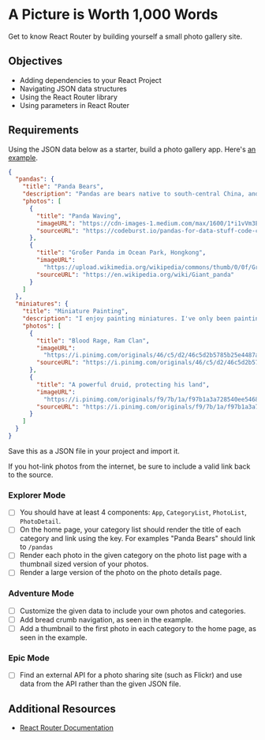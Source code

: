 # A Picture is Worth 1,000 Words

Get to know React Router by building yourself a small photo gallery site.

## Objectives

- Adding dependencies to your React Project
- Navigating JSON data structures
- Using the React Router library
- Using parameters in React Router

## Requirements

Using the JSON data below as a starter, build a photo gallery app. Here's [an example](http://things-i-like.surge.sh/).

```JSON
{
  "pandas": {
    "title": "Panda Bears",
    "description": "Pandas are bears native to south-central China, and are objectively the cutest animals on earth.",
    "photos": [
      {
        "title": "Panda Waving",
        "imageURL": "https://cdn-images-1.medium.com/max/1600/1*i1vVm3EqqDIkyucD0079wg.jpeg",
        "sourceURL": "https://codeburst.io/pandas-for-data-stuff-code-challenge-7972207a8294"
      },
      {
        "title": "Großer Panda im Ocean Park, Hongkong",
        "imageURL":
          "https://upload.wikimedia.org/wikipedia/commons/thumb/0/0f/Grosser_Panda.JPG/2560px-Grosser_Panda.JPG",
        "sourceURL": "https://en.wikipedia.org/wiki/Giant_panda"
      }
    ]
  },
  "miniatures": {
    "title": "Miniature Painting",
    "description": "I enjoy painting miniatures. I've only been painting for about 6-months, here's some of my work.",
    "photos": [
      {
        "title": "Blood Rage, Ram Clan",
        "imageURL":
          "https://i.pinimg.com/originals/46/c5/d2/46c5d2b5785b25e4487abc0fbbc17f04.jpg",
        "sourceURL": "https://i.pinimg.com/originals/46/c5/d2/46c5d2b5785b25e4487abc0fbbc17f04.jpg"
      },
      {
        "title": "A powerful druid, protecting his land",
        "imageURL":
          "https://i.pinimg.com/originals/f9/7b/1a/f97b1a3a728540ee5468923047b58e0f.jpg",
        "sourceURL": "https://i.pinimg.com/originals/f9/7b/1a/f97b1a3a728540ee5468923047b58e0f.jpg"
      }
    ]
  }
}
```

Save this as a JSON file in your project and import it.

If you hot-link photos from the internet, be sure to include a valid link back to the source.

### Explorer Mode

- [ ] You should have at least 4 components: `App`, `CategoryList`, `PhotoList`, `PhotoDetail`.
- [ ] On the home page, your category list should render the title of each category and link using the key. For examples "Panda Bears" should link to `/pandas`
- [ ] Render each photo in the given category on the photo list page with a thumbnail sized version of your photos.
- [ ] Render a large version of the photo on the photo details page.

### Adventure Mode

- [ ] Customize the given data to include your own photos and categories.
- [ ] Add bread crumb navigation, as seen in the example.
- [ ] Add a thumbnail to the first photo in each category to the home page, as seen in the example.

### Epic Mode

- [ ] Find an external API for a photo sharing site (such as Flickr) and use data from the API rather than the given JSON file.

## Additional Resources

- [React Router Documentation](https://reacttraining.com/react-router/web/guides/quick-start)

